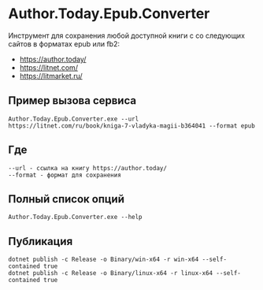 # Author.Today.Epub.Converter
Инструмент для сохранения любой доступной книги с со следующих сайтов в форматах epub или fb2:
* https://author.today/
* https://litnet.com/
* https://litmarket.ru/

## Пример вызова сервиса
```
Author.Today.Epub.Converter.exe --url https://litnet.com/ru/book/kniga-7-vladyka-magii-b364041 --format epub
```

## Где 
```
--url - ссылка на книгу https://author.today/
--format - формат для сохранения
```

## Полный список опций 

```
Author.Today.Epub.Converter.exe --help
```

## Публикация
```
dotnet publish -c Release -o Binary/win-x64 -r win-x64 --self-contained true
dotnet publish -c Release -o Binary/linux-x64 -r linux-x64 --self-contained true
```

